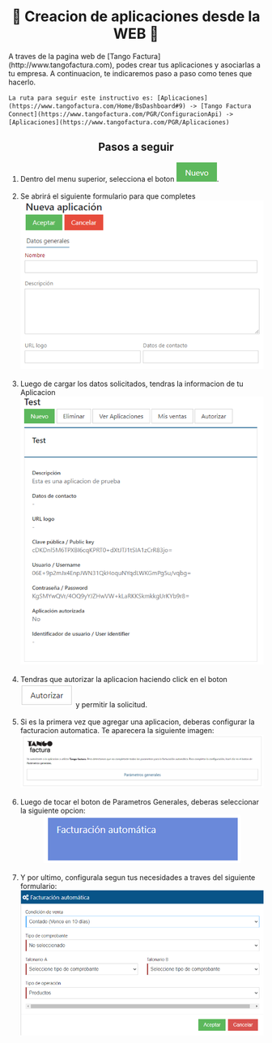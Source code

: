 <body>
    <h1 align="center">📖 Creacion de aplicaciones desde la WEB 📖</h1>

<p>
    A traves de la pagina web de [Tango Factura](http://www.tangofactura.com), podes crear tus aplicaciones y asociarlas a tu empresa. A continuacion, te indicaremos paso a paso como tenes que hacerlo.

    La ruta para seguir este instructivo es: [Aplicaciones](https://www.tangofactura.com/Home/BsDashboard#9) -> [Tango Factura Connect](https://www.tangofactura.com/PGR/ConfiguracionApi) -> [Aplicaciones](https://www.tangofactura.com/PGR/Aplicaciones)
</p>

<h2 align="center">Pasos a seguir</h2>
<div class="Pasos">
<ol>
    <li>Dentro del menu superior, selecciona el boton <img src="./imagenes/btnNuevo.png" alt="NUEVO">.</li>
    <br>
    <li>Se abrirá el siguiente formulario para que completes <br>
        <div align="center"><img src="./imagenes/FormularioNuevaAplicacion.png" alt="Formulario Nueva Aplicacion"></div>
    </li>
    <br>
    <li>Luego de cargar los datos solicitados, tendras la informacion de tu Aplicacion <br>
        <div align="center"><img src="./imagenes/InformacionAplicacion.png" alt="Informacion Nueva Aplicacion"></div>
    </li>
    <br>
    <li>Tendras que autorizar la aplicacion haciendo click en el boton <img src="./imagenes/btnAutorizar.png" alt="AUTORIZAR"> y permitir la solicitud.</li>
    <br>
    <li>Si es la primera vez que agregar una aplicacion, deberas configurar la facturacion automatica. Te aparecera la siguiente imagen: <br>
    <div align="center"><img src="./imagenes/AutorizarFacturacionAutomatica.png" alt="Autorizar facturacion automatica"></div>
    </li>
    <br>
    <li>Luego de tocar el boton de Parametros Generales, deberas seleccionar la siguiente opcion: 
        <div align="center"><img src="./imagenes/btnFacturacionAutomatica.png" alt="Boton Facturacion Automatica"></div>
    </li>
    <br>
    <li>Y por ultimo, configurala segun tus necesidades a traves del siguiente formulario: <br>
        <div align="center"><img src="./imagenes/FormularioFacturacionAutomatica.png" alt="Formulario de configuracion de Facturacion Automatica"></div>
    </li>
</ol>
</div>

</body>
